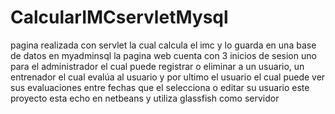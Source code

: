 # CalcularIMCservletMysql
pagina realizada con servlet la cual calcula el imc y lo guarda en una base de datos en myadminsql la pagina web cuenta con 3 inicios de sesion uno para el administrador el cual puede registrar o eliminar a un usuario, un entrenador el cual evalúa al usuario y por ultimo el usuario el cual puede ver sus evaluaciones entre fechas que el selecciona o editar su usuario
este proyecto esta echo en netbeans y utiliza glassfish como servidor
